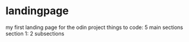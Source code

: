 # landingpage
my first landing page for the odin project
things to code: 
5 main sections
section 1: 
2 subsections

